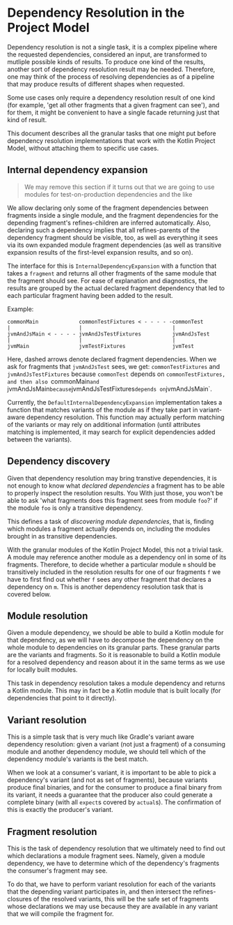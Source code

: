 # Dependency Resolution in the Project Model

Dependency resolution is not a single task, it is a complex pipeline where the requested dependencies, considered an input, are transformed
to mutliple possible kinds of results. To produce one kind of the results, another sort of dependency resolution result may  be needed. 
Therefore, one may think of the process of resolving dependencies as of a pipeline that may produce results of different shapes when 
requested. 

Some use cases only require a dependency resolution result of one kind (for example, 'get all other fragments that a given 
fragment can see'), and for them, it might be convenient to have a single facade returning just that kind of result.

This document describes all the granular tasks that one might put before dependency resolution implementations that work with the Kotlin
Project Model, without attaching them to specific use cases.

## Internal dependency expansion

> We may remove this section if it turns out that we are going to use modules for test-on-production dependencies and the like

We allow declaring only some of the fragment dependencies between fragments inside a single module, and the fragment dependencies for the 
depending fragment's refines-children are inferred automatically. Also, declaring such a dependency implies that all refines-parents of the
dependency fragment should be visible, too, as well as everything it sees via its own expanded module fragment dependencies (as well as 
transitive expansion results of the first-level expansion results, and so on).

The interface for this is `InternalDependencyExpansion` with a function that takes a `fragment` and returns all other fragments of the same
module that the fragment should see. For ease of explanation and diagnostics, the results are grouped by the actual declared fragment 
dependency that led to each particular fragment having been added to the result.

Example:

```
commonMain             commonTestFixtures < - - - - -commonTest
|                      |                             |
jvmAndJsMain < - - - - jvmAndJsTestFixtures          jvmAndJsTest
|                      |                             |
jvmMain                jvmTestFixtures               jvmTest
```

Here, dashed arrows denote declared fragment dependencies. When we ask for fragments that `jvmAndJsTest` sees, we get:
`commonTestFixtures` and `jvmAndJsTestFixtures` because `commonTest` depends on `commonTestFixtures, and then also `commonMain` and 
`jvmAndJsMain` because `jvmAndJsTestFixtures` depends on `jvmAndJsMain`.

Currently, the `DefaultInternalDependencyExpansion` implementation takes a function that matches variants of the module as if they take
part in variant-aware dependency resolution. This function may actually perform matching of the variants or may rely on additional 
information (until attributes matching is implemented, it may search for explicit dependencies added between the variants).

## Dependency discovery

Given that dependency resolution may bring transtive dependencies, it is not enough to know what *declared dependencies* a fragment has to
be able to properly inspect the resolution results. You With just those, you won't be able to ask 
'what fragments does this fragment sees from module `foo`?' if the module `foo` is only a transitive dependency. 

This defines a task of *discovering module dependencies*, that is, finding which modules a fragment actually depends on, including the 
modules brought in as transitive dependencies. 

With the granular modules of the Kotlin Project Model, this not a trivial task. A module may reference another module as a dependency onl in
some of its fragments. Therefore, to decide whether a particular module `m` should be transitively included in the resolution results for 
one of our fragments `f` we have to first find out whether `f` sees any other fragment that declares a dependency on `m`. This is another
dependency resolution task that is covered below.

## Module resolution

Given a module dependency, we should be able to build a Kotlin module for that dependency, as we will have to decompose the dependency on
the whole module to dependencies on its granular parts. These granular parts are the variants and fragments. So it is reasonable to build
a Kotlin module for a resolved dependency and reason about it in the same terms as we use for locally built modules.

This task in dependency resolution takes a module dependency and returns a Kotlin module. This may in fact be a Kotlin module that is built 
locally (for dependencies that point to it directly).

## Variant resolution

This is a simple task that is very much like Gradle's variant aware dependency resolution: given a variant (not just a fragment) of a 
consuming module and another dependency module, we should tell which of the dependency module's variants is the best match. 

When we look at a consumer's variant, it is important to be able to pick a dependency's variant (and not as set of fragments), because 
variants produce final binaries, and for the consumer to produce a final binary from its variant, it needs a guarantee that the producer
also could generate a complete binary (with all `expect`s covered by `actual`s). The confirmation of this is exactly the producer's variant.

## Fragment resolution

This is the task of dependency resolution that we ultimately need to find out which declarations a module fragment sees. Namely, given a
module dependency, we have to determine which of the dependency's fragments the consumer's fragment may see.

To do that, we have to perform variant resolution for each of the variants that the depending variant participates in, and then intersect
the refines-closures of the resolved variants, this will be the safe set of fragments whose declarations we may use because they are 
available in any variant that we will compile the fragment for.